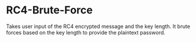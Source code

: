 # RC4-Brute-Force
Takes user input of the RC4 encrypted message and the key length. It brute forces based on the key length to provide the plaintext password.
